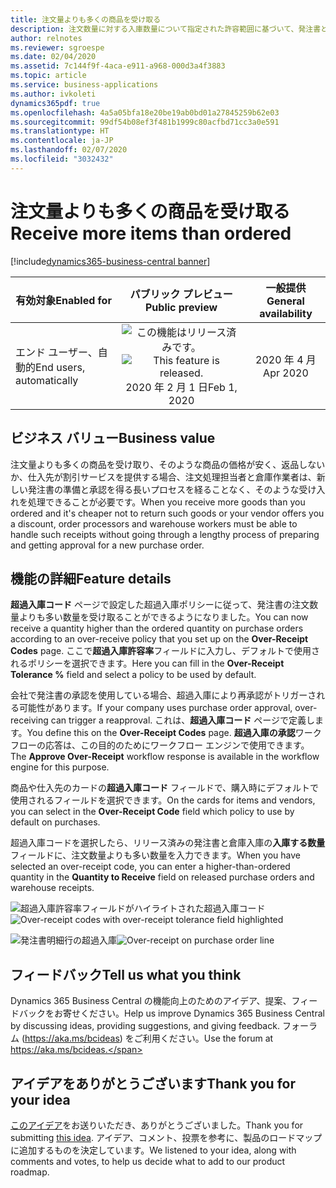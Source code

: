 ```yaml
---
title: 注文量よりも多くの商品を受け取る
description: 注文数量に対する入庫数量について指定された許容範囲に基づいて、発注書と倉庫の超過入庫を許可します。
author: relnotes
ms.reviewer: sgroespe
ms.date: 02/04/2020
ms.assetid: 7c144f9f-4aca-e911-a968-000d3a4f3883
ms.topic: article
ms.service: business-applications
ms.author: ivkoleti
dynamics365pdf: true
ms.openlocfilehash: 4a5a05bfa18e20be19ab0bd01a27845259b62e03
ms.sourcegitcommit: 99df54b08ef3f481b1999c80acfbd71cc3a0e591
ms.translationtype: HT
ms.contentlocale: ja-JP
ms.lasthandoff: 02/07/2020
ms.locfileid: "3032432"
---
```

# <a name="receive-more-items-than-ordered"></a><span data-ttu-id="baa80-103">注文量よりも多くの商品を受け取る</span><span class="sxs-lookup"><span data-stu-id="baa80-103">Receive more items than ordered</span></span>
[!include[dynamics365-business-central banner](../includes/dynamics365-business-central.md)]

| <span data-ttu-id="baa80-104">有効対象</span><span class="sxs-lookup"><span data-stu-id="baa80-104">Enabled for</span></span>    |  <span data-ttu-id="baa80-105">パブリック プレビュー</span><span class="sxs-lookup"><span data-stu-id="baa80-105">Public preview</span></span> | <span data-ttu-id="baa80-106">一般提供</span><span class="sxs-lookup"><span data-stu-id="baa80-106">General availability</span></span> | 
| ---------- | :----------: |:----------: |
|<span data-ttu-id="baa80-107">エンド ユーザー、自動的</span><span class="sxs-lookup"><span data-stu-id="baa80-107">End users, automatically</span></span>|<span data-ttu-id="baa80-108">![この機能はリリース済みです。](/dynamics365-release-plan/media/green-checkmark.png "この機能はリリース済みです。")</span><span class="sxs-lookup"><span data-stu-id="baa80-108">![This feature is released.](/dynamics365-release-plan/media/green-checkmark.png "This feature is released.")</span></span> <span data-ttu-id="baa80-109">2020 年 2 月 1 日</span><span class="sxs-lookup"><span data-stu-id="baa80-109">Feb 1, 2020</span></span>| <span data-ttu-id="baa80-110">2020 年 4 月</span><span class="sxs-lookup"><span data-stu-id="baa80-110">Apr 2020</span></span>|


## <a name="business-value"></a><span data-ttu-id="baa80-111">ビジネス バリュー</span><span class="sxs-lookup"><span data-stu-id="baa80-111">Business value</span></span>
<!-- bv start -->
<span data-ttu-id="baa80-112">注文量よりも多くの商品を受け取り、そのような商品の価格が安く、返品しないか、仕入先が割引サービスを提供する場合、注文処理担当者と倉庫作業者は、新しい発注書の準備と承認を得る長いプロセスを経ることなく、そのような受け入れを処理できることが必要です。</span><span class="sxs-lookup"><span data-stu-id="baa80-112">When you receive more goods than you ordered and it's cheaper not to return such goods or your vendor offers you a discount, order processors and warehouse workers must be able to handle such receipts without going through a lengthy process of preparing and getting approval for a new purchase order.</span></span>
<!-- bv end -->



## <a name="feature-details"></a><span data-ttu-id="baa80-113">機能の詳細</span><span class="sxs-lookup"><span data-stu-id="baa80-113">Feature details</span></span>
<!--feature detail start -->
<span data-ttu-id="baa80-114">**超過入庫コード** ページで設定した超過入庫ポリシーに従って、発注書の注文数量よりも多い数量を受け取ることができるようになりました。</span><span class="sxs-lookup"><span data-stu-id="baa80-114">You can now receive a quantity higher than the ordered quantity on purchase orders according to an over-receive policy that you set up on the **Over-Receipt Codes** page.</span></span> <span data-ttu-id="baa80-115">ここで**超過入庫許容率**フィールドに入力し、デフォルトで使用されるポリシーを選択できます。</span><span class="sxs-lookup"><span data-stu-id="baa80-115">Here you can fill in the **Over-Receipt Tolerance %** field and select a policy to be used by default.</span></span> 

<span data-ttu-id="baa80-116">会社で発注書の承認を使用している場合、超過入庫により再承認がトリガーされる可能性があります。</span><span class="sxs-lookup"><span data-stu-id="baa80-116">If your company uses purchase order approval, over-receiving can trigger a reapproval.</span></span> <span data-ttu-id="baa80-117">これは、**超過入庫コード** ページで定義します。</span><span class="sxs-lookup"><span data-stu-id="baa80-117">You define this on the **Over-Receipt Codes** page.</span></span> <span data-ttu-id="baa80-118">**超過入庫の承認**ワークフローの応答は、この目的のためにワークフロー エンジンで使用できます。</span><span class="sxs-lookup"><span data-stu-id="baa80-118">The **Approve Over-Receipt** workflow response is available in the workflow engine for this purpose.</span></span>
 
<span data-ttu-id="baa80-119">商品や仕入先のカードの**超過入庫コード** フィールドで、購入時にデフォルトで使用されるフィールドを選択できます。</span><span class="sxs-lookup"><span data-stu-id="baa80-119">On the cards for items and vendors, you can select in the **Over-Receipt Code** field which policy to use by default on purchases.</span></span>
 
<span data-ttu-id="baa80-120">超過入庫コードを選択したら、リリース済みの発注書と倉庫入庫の**入庫する数量**フィールドに、注文数量よりも多い数量を入力できます。</span><span class="sxs-lookup"><span data-stu-id="baa80-120">When you have selected an over-receipt code, you can enter a higher-than-ordered quantity in the **Quantity to Receive** field on released purchase orders and warehouse receipts.</span></span>
<!--feature detail end -->

<span data-ttu-id="baa80-121">![超過入庫許容率フィールドがハイライトされた超過入庫コード](media/over-receipt-codes.png "[超過入庫許容率] フィールドがハイライトされた超過入庫コード")</span><span class="sxs-lookup"><span data-stu-id="baa80-121">![Over-receipt codes with over-receipt tolerance field highlighted](media/over-receipt-codes.png "Over-receipt codes with over-receipt tolerance field highlighted")</span></span>
<!-- Picture 1 -->

<span data-ttu-id="baa80-122">![発注書明細行の超過入庫](media/over-receipt-purch-order.png "発注書明細行の超過入庫")</span><span class="sxs-lookup"><span data-stu-id="baa80-122">![Over-receipt on purchase order line](media/over-receipt-purch-order.png "Over-receipt on purchase order line")</span></span>
<!-- Picture 2 -->





## <a name="tell-us-what-you-think"></a><span data-ttu-id="baa80-123">フィードバック</span><span class="sxs-lookup"><span data-stu-id="baa80-123">Tell us what you think</span></span>
<span data-ttu-id="baa80-124">Dynamics 365 Business Central の機能向上のためのアイデア、提案、フィードバックをお寄せください。</span><span class="sxs-lookup"><span data-stu-id="baa80-124">Help us improve Dynamics 365 Business Central by discussing ideas, providing suggestions, and giving feedback.</span></span> <span data-ttu-id="baa80-125">フォーラム (https://aka.ms/bcideas) をご利用ください。</span><span class="sxs-lookup"><span data-stu-id="baa80-125">Use the forum at https://aka.ms/bcideas.</span></span>



## <a name="thank-you-for-your-idea"></a><span data-ttu-id="baa80-126">アイデアをありがとうございます</span><span class="sxs-lookup"><span data-stu-id="baa80-126">Thank you for your idea</span></span>
<span data-ttu-id="baa80-127">[このアイデア](https://experience.dynamics.com/ideas/idea/?ideaid=7c83f7d7-8763-e911-b047-0003ff68b7ef)をお送りいただき、ありがとうございました。</span><span class="sxs-lookup"><span data-stu-id="baa80-127">Thank you for submitting [this idea](https://experience.dynamics.com/ideas/idea/?ideaid=7c83f7d7-8763-e911-b047-0003ff68b7ef).</span></span> <span data-ttu-id="baa80-128">アイデア、コメント、投票を参考に、製品のロードマップに追加するものを決定しています。</span><span class="sxs-lookup"><span data-stu-id="baa80-128">We listened to your idea, along with comments and votes, to help us decide what to add to our product roadmap.</span></span>
